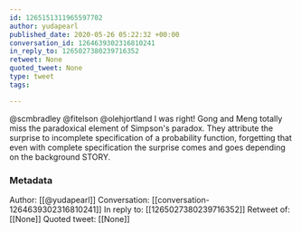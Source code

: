 ```yaml
---
id: 1265151311965597702
author: yudapearl
published_date: 2020-05-26 05:22:32 +00:00
conversation_id: 1264639302316810241
in_reply_to: 1265027380239716352
retweet: None
quoted_tweet: None
type: tweet
tags:

---
```


@scmbradley @fitelson @olehjortland I was right! Gong and Meng totally miss the paradoxical element of Simpson's paradox. They attribute the surprise to incomplete specification of a probability function, forgetting that even with complete specification the surprise comes and goes depending on the background STORY.

### Metadata

Author: [[@yudapearl]]
Conversation: [[conversation-1264639302316810241]]
In reply to: [[1265027380239716352]]
Retweet of: [[None]]
Quoted tweet: [[None]]
